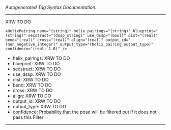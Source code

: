 _Autogenerated Tag Syntax Documentation:_

---
XRW TO DO

```
<HelixPairing name="(string)" helix_pairings="(string)" blueprint="(string)" secstruct="(dssp_string)" use_dssp="(bool)" dist="(real)" bend="(real)" cross="(real)" align="(real)" output_id="(non_negative_integer)" output_type="(helix_pairing_output_type)" confidence="(real; 1.0)" />
```

-   helix_pairings: XRW TO DO
-   blueprint: XRW TO DO
-   secstruct: XRW TO DO
-   use_dssp: XRW TO DO
-   dist: XRW TO DO
-   bend: XRW TO DO
-   cross: XRW TO DO
-   align: XRW TO DO
-   output_id: XRW TO DO
-   output_type: XRW TO DO
-   confidence: Probability that the pose will be filtered out if it does not pass this Filter

---
